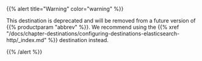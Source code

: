 ---
---
<!-- DISCLAIMER: This file is based on the syslog-ng Open Source Edition documentation https://github.com/balabit/syslog-ng-ose-guides/commit/2f4a52ee61d1ea9ad27cb4f3168b95408fddfdf2 and is used under the terms of The syslog-ng Open Source Edition Documentation License. The file has been modified by Axoflow. -->
{{% alert title="Warning" color="warning" %}}

This destination is deprecated and will be removed from a future version of {{% productparam "abbrev" %}}. We recommend using the {{% xref "/docs/chapter-destinations/configuring-destinations-elasticsearch-http/_index.md" %}} destination instead.

{{% /alert %}}
